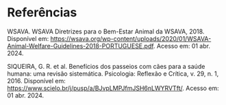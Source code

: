 # Referências

WSAVA. WSAVA Diretrizes para o Bem-Estar Animal da WSAVA, 2018. Disponível em: https://wsava.org/wp-content/uploads/2020/01/WSAVA-Animal-Welfare-Guidelines-2018-PORTUGUESE.pdf. Acesso em: 01 abr. 2024.

SIQUEIRA, G. R. et al. Benefícios dos passeios com cães para a saúde humana: uma revisão sistemática. Psicologia: Reflexão e Crítica, v. 29, n. 1, 2016. Disponível em: https://www.scielo.br/j/pusp/a/BJvpLMPJfmJSH6nLWYRVTft/. Acesso em: 01 abr. 2024.

